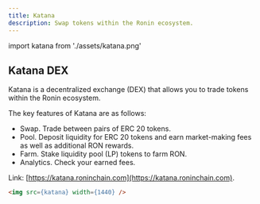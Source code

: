 ```yaml
---
title: Katana
description: Swap tokens within the Ronin ecosystem.
---
```


import katana from './assets/katana.png'

## Katana DEX

Katana is a decentralized exchange (DEX) that allows you to trade tokens within the Ronin ecosystem.

The key features of Katana are as follows:

* Swap. Trade between pairs of ERC 20 tokens.
* Pool. Deposit liquidity for ERC 20 tokens and earn market-making fees as well as additional RON rewards.
* Farm. Stake liquidity pool (LP) tokens to farm RON.
* Analytics. Check your earned fees.

Link: [https://katana.roninchain.com](https://katana.roninchain.com).

```html
<img src={katana} width={1440} />
```
